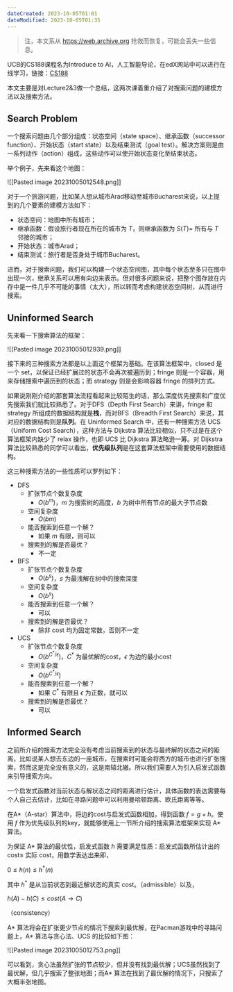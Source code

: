 ```yaml
---
dateCreated: 2023-10-05T01:01
dateModified: 2023-10-05T01:35
---
```

> 注，本文系从 https://web.archive.org 抢救而恢复，可能会丢失一些信息。

UCB的CS188课程名为Introduce to AI，人工智能导论，在edX网站中可以进行在线学习，链接：[CS188](https://edge.edx.org/courses/course-v1:BerkeleyX+CS188-SU16+SU16/)

本文主要是对Lecture2&3做一个总结，这两次课着重介绍了对搜索问题的建模方法以及搜索方法。

## Search Problem

一个搜索问题由几个部分组成：状态空间（state space）、继承函数（successor function）、开始状态（start state）以及结束测试（goal test）。解决方案则是由一系列动作（action）组成，这些动作可以使开始状态变化至结束状态。

举个例子，先来看这个地图：

![[Pasted image 20231005012548.png]]

对于一个旅游问题，比如某人想从城市Arad移动至城市Bucharest来说，以上提到的几个要素的建模方法如下：

- 状态空间：地图中所有城市；
- 继承函数：假设旅行者现在所在的城市为 $T$，则继承函数为 $S(T)=$ 所有与 $T$ 邻接的城市；
- 开始状态：城市Arad；
- 结束测试：旅行者是否身处于城市Bucharest。

进而，对于搜索问题，我们可以构建一个状态空间图，其中每个状态至多只在图中出现一次，继承关系可以用有向边来表示。但对很多问题来说，把整个图存放在内存中是一件几乎不可能的事情（太大），所以转而考虑构建状态空间树，从而进行搜索。

## Uninformed Search

先来看一下搜索算法的框架：

![[Pasted image 20231005012939.png]]

接下来的三种搜索方法都是以上面这个框架为基础。在该算法框架中，closed 是一个 set，以保证已经扩展过的状态不会再次被遍历到；fringe 则是一个容器，用来存储搜索中遍历到的状态；而 strategy 则是会影响容器 fringe 的排列方式。

如果说刚刚介绍的那套算法流程看起来比较陌生的话，那么深度优先搜索和广度优先搜索我们就比较熟悉了。对于DFS（Depth First Search）来讲，fringe 和 strategy 所组成的数据结构就是**栈**，而对BFS（Breadth First Search）来说，其对应的数据结构则是**队列**。在 Uninformed Search 中，还有一种搜索方法 UCS（Uniform Cost Search），这种方法与 Dijkstra 算法比较相似，只不过是在这个算法框架内缺少了 relax 操作，也即 UCS 比 Dijkstra 算法略逊一筹。对 Dijkstra 算法比较熟悉的同学可以看出，**优先级队列**是在这套算法框架中需要使用的数据结构。
 
这三种搜索方法的一些性质可以罗列如下：

- DFS
	- 扩张节点个数复杂度
		- $O(b^{m})$，$m$ 为搜索树的高度，$b$ 为树中所有节点的最大子节点数
	- 空间复杂度
		- $O(bm)$
	- 能否搜索到任意一个解？
		- 如果 $m$ 有限，则可以
	- 搜索到的解是否最优？
		- 不一定
- BFS
	- 扩张节点个数复杂度
		- $O(b^{s})$，$s$ 为最浅解在树中的搜索深度
	- 空间复杂度
		- $O(b^{s})$
	- 能否搜索到任意一个解？
		- 可以
	- 搜索到的解是否最优？
		- 除非 cost 均为固定常数，否则不一定
- UCS
	- 扩张节点个数复杂度
		- $O(b^{C^{*}/\epsilon})$，$C^{*}$ 为最优解的cost，$\epsilon$ 为边的最小cost
	- 空间复杂度
		- $O(b^{C^{*}/\epsilon})$
	- 能否搜索到任意一个解？
		- 如果 $C^{*}$ 有限且 $\epsilon$ 为正数，就可以
	- 搜索到的解是否最优？
		- 可以

## Informed Search

之前所介绍的搜索方法完全没有考虑当前搜索到的状态与最终解的状态之间的距离，比如说某人想去东边的一座城市，在搜索时可能会将西方的城市也进行扩张搜索，然而这是完全没有意义的，这是南辕北辙。所以我们需要人为引入启发式函数来引导搜索方向。

一个启发式函数对当前状态与解状态之间的距离进行估计，具体函数的表达需要每个人自己去估计，比如在寻路问题中可以利用曼哈顿距离、欧氏距离等等。

在A*（A-star）算法中，将边的cost与启发式函数相加，得到函数 $f=g+h$。使用 $f$ 作为优先级队列的key，就能够使用上一节所介绍的搜索算法框架来实现 A* 算法。

为保证 A* 算法的最优性，启发式函数 $h$ 需要满足性质：启发式函数所估计出的 cost≤ 实际 cost，用数学表达出来即，

$0\le h(n)\le h^{*}(n)$

其中 $h^{*}$ 是从当前状态到最近解状态的真实 cost。（admissible）以及，

$h(A)-h(C)\le cost(A\rightarrow C)$

（consistency）

A* 算法将会在扩张更少节点的情况下搜索到最优解，在Pacman游戏中的寻路问题上，A* 算法与贪心法、UCS 的比较如下图：

![[Pasted image 20231005012753.png]]

可以看到，贪心法虽然扩张的节点较少，但并没有找到最优解；UCS虽然找到了最优解，但几乎搜索了整张地图；而A* 算法在找到了最优解的情况下，只搜索了大概半张地图。